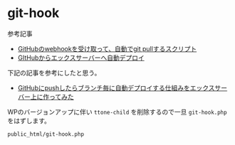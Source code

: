 # git-hook

参考記事  
- [GitHubのwebhookを受け取って、自動でgit pullするスクリプト](https://qiita.com/oyas/items/1cbdc3e0ac35d4316885)
- [GItHubからエックスサーバーへ自動デプロイ](https://selecao10.info/github%E3%81%8B%E3%82%89%E3%82%A8%E3%83%83%E3%82%AF%E3%82%B9%E3%82%B5%E3%83%BC%E3%83%90%E3%83%BC%E3%81%B8%E8%87%AA%E5%8B%95%E3%83%87%E3%83%97%E3%83%AD%E3%82%A4/)

下記の記事を参考にしたと思う。  
- [GitHubにpushしたらブランチ毎に自動デプロイする仕組みをエックスサーバー上に作ってみた](https://yosiakatsuki.net/blog/github-auto-deploy/)

WPのバージョンアップに伴い `ttone-child` を削除するので一旦 `git-hook.php` をはずします。
```
public_html/git-hook.php
```
